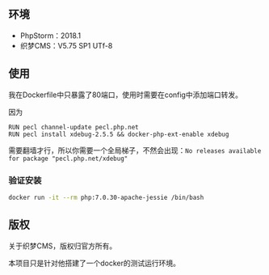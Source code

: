 ## 环境
- PhpStorm：2018.1
- 织梦CMS：V5.75 SP1 UTf-8


## 使用
我在Dockerfile中只暴露了80端口，使用时需要在config中添加端口转发。

因为
```shell
RUN pecl channel-update pecl.php.net
RUN pecl install xdebug-2.5.5 && docker-php-ext-enable xdebug
```
需要翻墙才行，所以你需要一个全局梯子，不然会出现：``` No releases available for package "pecl.php.net/xdebug" ```


### 验证安装
```bash
docker run -it --rm php:7.0.30-apache-jessie /bin/bash
```


## 版权
关于织梦CMS，版权归官方所有。

本项目只是针对他搭建了一个docker的测试运行环境。
